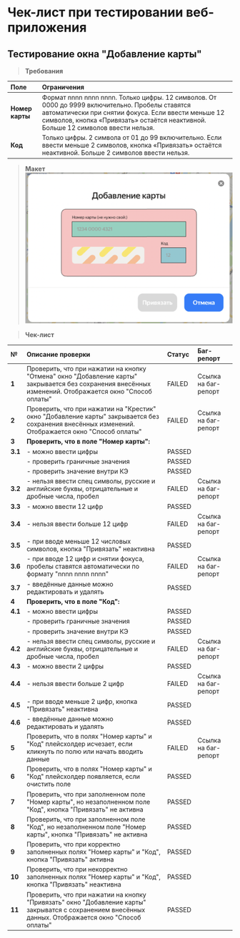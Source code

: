 # Чек-лист при тестировании веб-приложения
## Тестирование окна "Добавление карты"
> **Требования**

| **Поле**  | **Ограничения**  |
|:----------|:----------|
| **Номер карты**    |Формат nnnn nnnn nnnn. Только цифры. 12 символов. От 0000 до 9999 включительно. Пробелы ставятся автоматически при снятии фокуса. Если ввести меньше 12 символов, кнопка «Привязать» остаётся неактивной.  Больше 12 символов ввести нельзя.    |
| **Код**    | Только цифры. 2 символа от 01 до 99 включительно. Если ввести меньше 2 символов, кнопка «Привязать» остаётся неактивной.  Больше 2 символов ввести нельзя.   |

> **Макет**
![](../images/p1.png)

> **Чек-лист**

| **№** | **Описание проверки** | **Статус**  | **Баг-репорт**  |
|:----------|:----------|:----------|:----------|
| **1**    | Проверить, что при нажатии на кнопку "Отмена" окно "Добавление карты" закрывается без сохранения внесённых изменений. Отображается окно "Способ оплаты"    | FAILED    | Ссылка на баг-репорт    |
| **2**    | Проверить, что при нажатии на "Крестик" окно "Добавление карты" закрывается без сохранения внесённых изменений. Отображается окно "Способ оплаты"    | FAILED    | Ссылка на баг-репорт    |
| **3**    | **Проверить, что в поле "Номер карты":**    |     |     |
|  **3.1**   |     - можно ввести цифры    | PASSED    |     |
|     |   - проверить граничные значения    | PASSED    |     |
|     | - проверить значение внутри КЭ    | PASSED    |     |
|   **3.2**  |     - нельзя ввести спец символы, русские и английские буквы, отрицательные и дробные числа, пробел    | FAILED    | Ссылка на баг-репорт    |
| **3.3**    |     - можно ввести 12 цифр    | PASSED    |     |
| **3.4**    |     - нельзя ввести больше 12 цифр    | FAILED    | Ссылка на баг-репорт    |
| **3.5**    | - при вводе меньше 12 числовых символов, кнопка "Привязать" неактивна    | PASSED    |     |
| **3.6** |     - при вводе 12 цифр и снятии фокуса, пробелы ставятся автоматически по формату "nnnn nnnn nnnn" | FAILED | Ссылка на баг-репорт     
| **3.7** |     - введённые данные можно редактировать и удалять | PASSED
| **4** | **Проверить, что в поле "Код":** | | | |
| **4.1**|     - можно ввести цифры | PASSED | | |
| |         - проверить граничные значения | PASSED | | |
| |         - проверить значение внутри КЭ | PASSED | | |
| **4.2**|     - нельзя ввести спец символы, русские и английские буквы, отрицательные и дробные числа, пробел | FAILED | Ссылка на баг-репорт | |
| **4.3**|     - можно ввести 2 цифры | PASSED | | |
| **4.4**|     - нельзя ввести больше 2 цифр | FAILED | Ссылка на баг-репорт | |
| **4.5**|     - при вводе меньше 2 цифр, кнопка "Привязать" неактивна | PASSED | | |
| **4.6**|     - введённые данные можно редактировать и удалять | PASSED | | |
| **5**| Проверить, что в полях "Номер карты" и "Код" плейсхолдер исчезает, если кликнуть по полю или начать вводить данные | FAILED | Ссылка на баг-репорт | |
| **6** | Проверить, что в полях "Номер карты" и "Код" плейсхолдер появляется, если очистить поле | PASSED |  | |
| **7** | Проверить, что при заполненном поле "Номер карты", но незаполненном поле "Код", кнопка "Привязать" не активна | PASSED | | |
| **8** | Проверить, что при заполненном поле "Код", но незаполненном поле "Номер карты", кнопка "Привязать" не активна | PASSED | | |
| **9** | Проверить, что при корректно заполненных полях "Номер карты" и "Код", кнопка "Привязать" активна | PASSED | | |
| **10** | Проверить, что при некорректно заполненных полях "Номер карты" и "Код", кнопка "Привязать" неактивна | PASSED | | |
| **11** | Проверить, что при нажатии на кнопку "Привязать" окно "Добавление карты" закрыватся с сохранением внесённых данных. Отображается окно "Способ оплаты" | PASSED | | |
